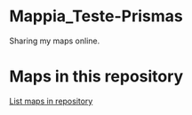 
# Mappia_Teste-Prismas

 Sharing my maps online.

# Maps in this repository
[List maps in repository](https://maps.csr.ufmg.br/calculator/?lang=eng&map=&queryid=152&listRepository=Repository&storeurl=https://github.com/FabianoGMadrid/Mappia_Teste-Prismas/)